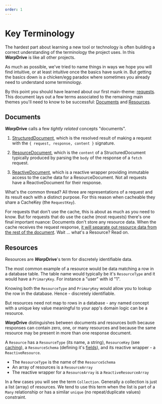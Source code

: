 ```yaml
---
order: 1
---
```


# Key Terminology

The hardest part about learning a new tool or technology is often building a correct
understanding of the terminology the project uses. In this ***Warp*Drive** is like all
other projects.

As much as possible, we've tried to name things in ways we hope you will find intuitive, or at 
least intuitive once the basics have sunk in. But getting the basics down is a chicken/egg paradox
where sometimes you already need to understand some terminology.

By this point you should have learned about our first main-theme: [requests](../requests/index.md).
This document lays out a few terms associated to the remaining main themes you'll need to know to
be successful: [Documents](#documents) and [Resources](#resources).

## Documents

***Warp*Drive** calls a few *tightly related* concepts "documents".

1. [StructuredDocument](/api/@warp-drive/core/types/request/type-aliases/StructuredDocument), which is the resolved result of making a request with
the `{ request, response, content }` signature.

2. [ResourceDocument](/api/@warp-drive/core/types/spec/document/type-aliases/ResourceDocument), which is
the `content` of a StructuredDocument typically produced by parsing the `body` of the response of a `fetch`
request.

3. [ReactiveDocument](/api/@warp-drive/core/reactive/type-aliases/ReactiveDocument), which is a reactive wrapper providing immutable access to the cache data for a ResourceDocument. Not all requests have a ReactiveDocument for their response.

What's the common thread? All three are representations of a request and its result each with a distinct purpose. For this reason when cacheable they share a CacheKey (the `RequestKey`).

For requests that don't use the cache, this is about as much as you need to know. But for requests that do use the cache (most requests) there's one final important nuance: Documents don't store any resource data. When the cache receives the request response, [it will separate out resource data from the rest of the document](./index.md#resource-extraction). Wait ... what's a Resource? Read on.

## Resources

Resources are ***Warp*Drive**'s term for discretely identifiable data.

The most common example of a resource would be data matching a row in a database table. The table 
name would typically be it's `ResourceType` and it would have a `PrimaryKey`. For instance a "user"
with id "1".

Knowing both the `ResourceType` and `PrimaryKey` would allow you to lookup the row in the database. Hence - 
discretely identifiable.

But resources need not map to rows in a database - any named concept with a unique key value meaningful to your app's domain logic can be a resource.

***Warp*Drive** distinguishes between documents and resources both because responses can contain zero, one, or many resources and because the same resource may be present in more than one response
document.

A `Resource` has a `ResourceType` (its name, a string), `ResourceKey` (see [caching](./index.md)), a `ResourceSchema` (defining it's [fields](../schemas/index.md)), and its reactive wrapper - a `ReactiveResource`.

- The `ResourceType` is the name of the `ResourceSchema`
- An array of resources is a `ResourceArray`
- The reactive wrapper for a `ResourceArray` is a `ReactiveResourceArray`

In a few cases you will see the term `Collection`. Generally a collection is just a list (array) of resources. We tend to use this term when the list is part of a `Many` relationship or has a similar `unique` (no repeat/duplicate values) constraint.
